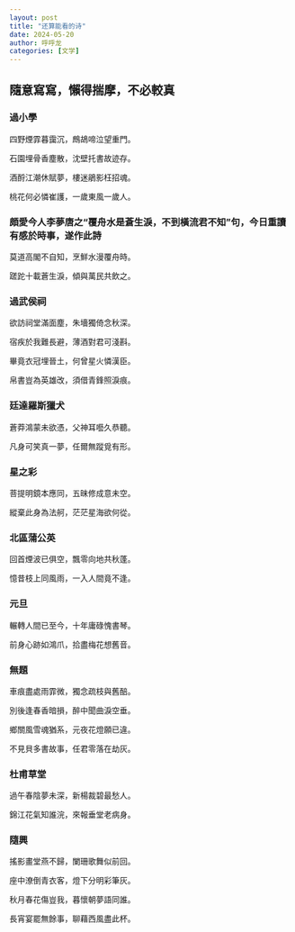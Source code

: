 ```yaml
---
layout: post
title: "还算能看的诗"
date: 2024-05-20
author: 呼呼龙
categories: [文学]
---
```


## 隨意寫寫，懶得揣摩，不必較真



### 過小學

四野煙霏暮靄沉，鷓鴣啼泣望重門。

石園埋骨香塵散，沈壁托書故迹存。

酒酹江潮休賦夢，樓迷鵑影枉招魂。

桃花何必憐崔護，一歲東風一歲人。



### 頗愛今人李夢唐之“覆舟水是蒼生淚，不到橫流君不知”句，今日重讀有感於時事，遂作此詩

莫道高閣不自知，烹鮮水漫覆舟時。

蹉跎十載蒼生淚，傾與萬民共飲之。



### 過武侯祠

欲訪祠堂滿面塵，朱墻獨倚念秋深。

宿疾於我難長避，薄酒對君可淺斟。

畢竟衣冠埋晉土，何曾星火憐漢臣。

帛書豈為英雄改，須借青鋒照淚痕。



### 廷達羅斯獵犬

蒼莽鴻蒙未欲憑，父神耳囈久恭聽。

凡身可笑真一夢，任爾無蹤覓有形。



### 星之彩

菩提明鏡本應同，五昧修成意未空。

縱棄此身為法舸，茫茫星海欲何從。



### 北區蒲公英

回首煙波已俱空，飄零向地共秋蓬。

憶昔枝上同風雨，一入人間竟不逢。



### 元旦

輾轉人間已至今，十年庸碌愧書琴。

前身心跡如鴻爪，拾盡梅花想舊音。



### 無題

車痕盡處雨霏微，獨念疏枝與舊醅。

別後逢春香暗損，醉中聞曲淚空垂。

鄉關風雪魂猶系，元夜花燈願已違。

不見貝多書故事，任君零落在劫灰。



### 杜甫草堂

過午春陰夢未深，新楊裁碧最愁人。

錦江花氣知誰浣，來報垂堂老病身。



### 隨興

搖影畫堂燕不歸，闌珊歌舞似前回。

座中潦倒青衣客，燈下分明彩筆灰。

秋月春花傷豈我，暮懷朝夢語同誰。

長宵宴罷無餘事，聊藉西風盡此杯。